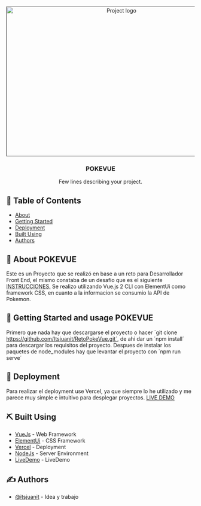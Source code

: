 <p align="center">
  <a href="" rel="noopener">
 <img width=600px height=400px src="https://i.imgur.com/1NUfvN1.png" alt="Project logo"></a>
</p>

<h3 align="center">POKEVUE</h3>


<p align="center"> Few lines describing your project.
    <br> 
</p>

## 📝 Table of Contents

- [About](#about)
- [Getting Started](#getting_started)
- [Deployment](#deployment)
- [Built Using](#built_using)
- [Authors](#authors)


## 🧐 About <a name = "about">POKEVUE</a>

Este es un Proyecto que se realizó en base a un reto para Desarrollador Front End, el mismo constaba de un desafio que es el siguiente <a href=" https://forms.office.com/pages/responsepage.aspx?id=mMNM7T9u00OWOGEtXvU3RcOLBb19nXJOmYeYbzMmcAxURE9SMFM3Uk9IMDRPS0M1T1BJTUFDMUVIUCQlQCN0PWcu">INSTRUCCIONES.</a>
Se realizo utilizando Vue.js 2 CLI con ElementUi como framework CSS, en cuanto a la informacion se consumio la API de Pokemon.
## 🏁 Getting Started and usage <a name = "getting_started">POKEVUE</a>
Primero que nada hay que descargarse el proyecto o hacer ´git clone https://github.com/Itsjuanit/RetoPokeVue.git´, de ahi dar un ´npm install´ para descargar los requisitos del proyecto.
Despues de instalar los paquetes de node_modules hay que levantar el proyecto con ´npm run serve´

## 🚀 Deployment <a name = "deployment"></a>

Para realizar el deployment use Vercel, ya que siempre lo he utilizado y me parece muy simple e intuitivo para desplegar proyectos.
<a href="acaVaElNombreDelLink">LIVE DEMO</a>

## ⛏️ Built Using <a name = "built_using"></a>

- [VueJs](https://vuejs.org/) - Web Framework
- [ElementUi](https://element.eleme.io/#/es) - CSS Framework
- [Vercel](https://vercel.com/) - Deployment
- [NodeJs](https://nodejs.org/en/) - Server Environment
- [LiveDemo](CambiarLink) - LiveDemo

## ✍️ Authors <a name = "authors"></a>

- [@itsjuanit](https://portfolio-itsjuanit.vercel.app/) - Idea y trabajo

